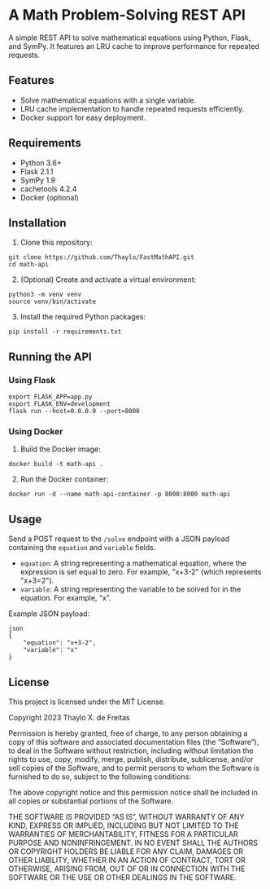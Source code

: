 # A Math Problem-Solving REST API

A simple REST API to solve mathematical equations using Python, Flask, and SymPy. It features an LRU cache to improve performance for repeated requests.

## Features

- Solve mathematical equations with a single variable.
- LRU cache implementation to handle repeated requests efficiently.
- Docker support for easy deployment.

## Requirements

- Python 3.6+
- Flask 2.1.1
- SymPy 1.9
- cachetools 4.2.4
- Docker (optional)

## Installation

1. Clone this repository:
```
git clone https://github.com/Thaylo/FastMathAPI.git
cd math-api
```

2. (Optional) Create and activate a virtual environment:
```
python3 -m venv venv
source venv/bin/activate
```


3. Install the required Python packages:
```
pip install -r requirements.txt
```

## Running the API

### Using Flask
```
export FLASK_APP=app.py
export FLASK_ENV=development
flask run --host=0.0.0.0 --port=8000
```

### Using Docker
1. Build the Docker image:
```
docker build -t math-api .
```

2. Run the Docker container:
```
docker run -d --name math-api-container -p 8000:8000 math-api
```


## Usage

Send a POST request to the `/solve` endpoint with a JSON payload containing the `equation` and `variable` fields.

- `equation`: A string representing a mathematical equation, where the expression is set equal to zero. For example, "x+3-2" (which represents "x+3=2").
- `variable`: A string representing the variable to be solved for in the equation. For example, "x".

Example JSON payload:

```
json
{
    "equation": "x+3-2",
    "variable": "x"
}
```
## License
This project is licensed under the MIT License. 

Copyright 2023 Thaylo X. de Freitas

Permission is hereby granted, free of charge, to any person obtaining a copy of this software and associated documentation files (the “Software”), to deal in the Software without restriction, including without limitation the rights to use, copy, modify, merge, publish, distribute, sublicense, and/or sell copies of the Software, and to permit persons to whom the Software is furnished to do so, subject to the following conditions:

The above copyright notice and this permission notice shall be included in all copies or substantial portions of the Software.

THE SOFTWARE IS PROVIDED “AS IS”, WITHOUT WARRANTY OF ANY KIND, EXPRESS OR IMPLIED, INCLUDING BUT NOT LIMITED TO THE WARRANTIES OF MERCHANTABILITY, FITNESS FOR A PARTICULAR PURPOSE AND NONINFRINGEMENT. IN NO EVENT SHALL THE AUTHORS OR COPYRIGHT HOLDERS BE LIABLE FOR ANY CLAIM, DAMAGES OR OTHER LIABILITY, WHETHER IN AN ACTION OF CONTRACT, TORT OR OTHERWISE, ARISING FROM, OUT OF OR IN CONNECTION WITH THE SOFTWARE OR THE USE OR OTHER DEALINGS IN THE SOFTWARE.
